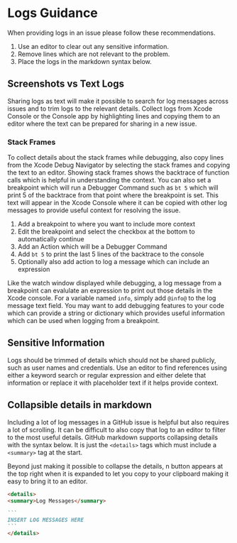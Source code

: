 # Logs Guidance

When providing logs in an issue please follow these recommendations.

1. Use an editor to clear out any sensitive information.
2. Remove lines which are not relevant to the problem.
3. Place the logs in the markdown syntax below.

## Screenshots vs Text Logs

Sharing logs as text will make it possible to search for log messages across issues and to trim logs to the relevant details. Collect logs from Xcode Console or the Console app by highlighting lines and copying them to an editor where the text can be prepared for sharing in a new issue.

### Stack Frames

To collect details about the stack frames while debugging, also copy lines from the Xcode Debug Navigator by selecting the stack frames and copying the text to an editor. Showing stack frames shows the backtrace of function calls which is helpful in understanding the context. You can also set a breakpoint which will run a Debugger Command such as `bt 5` which will print 5 of the backtrace from that point where the breakpoint is set. This text will appear in the Xcode Console where it can be copied with other log messages to provide useful context for resolving the issue.

1. Add a breakpoint to where you want to include more context
2. Edit the breakpoint and select the checkbox at the bottom to automatically continue
3. Add an Action which will be a Debugger Command
4. Add `bt 5` to print the last 5 lines of the backtrace to the console
5. Optionally also add action to log a message which can include an expression

Like the watch window displayed while debugging, a log message from a breakpoint can evalulate an expression to print out those details in the Xcode console. For a variable named `info`, simply add `@info@` to the log message text field. You may want to add debugging features to your code which can provide a string or dictionary which provides useful information which can be used when logging from a breakpoint.

## Sensitive Information

Logs should be trimmed of details which should not be shared publicly, such as user names and credentials. Use an editor to find references using either a keyword search or regular expression and either delete that information or replace it with placeholder text if it helps provide context.

## Collapsible details in markdown

Including a lot of log messages in a GitHub issue is helpful but also requires a lot of scrolling. It can be difficult to also copy that log to an editor to filter to the most useful details. GitHub markdown supports collapsing details with the syntax below. It is just the `<details>` tags which must include a `<summary>` tag at the start.

Beyond just making it possible to collapse the details, n button appears at the top right when it is expanded to let you copy to your clipboard making it easy to bring it to an editor.

````markdown
<details>
<summary>Log Messages</summary>

```
INSERT LOG MESSAGES HERE
```
</details>
````
